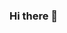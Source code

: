### Hi there 👋

<!--
**Glenin-KB1/Glenin-KB1** is a ✨ _special_ ✨ repository because its `README.md` (this file) appears on your GitHub profile.

Here are some ideas to get you started:

- 🔭 I’m currently working on Orquestra project
- 🌱 I’m currently learning video edition
- 👯 I’m looking to collaborate on termux
- 🤔 I’m looking for help with assembly arm64
- 💬 Ask me about ...
- 📫 How to reach me: ...
- 😄 Pronouns: ...
- ⚡ Fun fact: ...
-->

